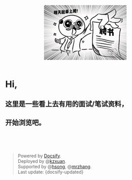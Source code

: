 <div align=center><img src="img/明天就来上班.gif" width=260/></div>

</br>

# Hi,

## 这里是一些看上去有用的面试/笔试资料，

## 开始浏览吧。

</br></br></br>

> Powered by [Docsify](https://docsify.js.org/#/zh-cn/).</br>
> Deployed by @[kzxuan](https://github.com/kzxuan).</br>
> Supported by @[hsong](https://github.com/sheshesheshe), @[mrzhang](https://github.com/Annazmr).</br>
> Last update: {docsify-updated}
